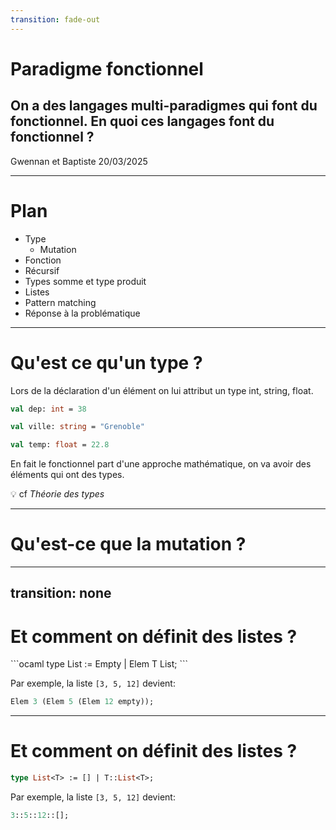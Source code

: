 ```yaml
---
transition: fade-out
---
```


# Paradigme fonctionnel
## On a des langages multi-paradigmes qui font du fonctionnel. En quoi ces langages font du fonctionnel ?

Gwennan et Baptiste 20/03/2025

---

# Plan

- Type
  - Mutation
- Fonction
- Récursif
- Types somme et type produit
- Listes
- Pattern matching
- Réponse à la problématique


---

# Qu'est ce qu'un type ?

Lors de la déclaration d'un élément on lui attribut un type int, string, float.

```ocaml
val dep: int = 38
```

```ocaml
val ville: string = "Grenoble"
```

```ocaml
val temp: float = 22.8
```

En fait le fonctionnel part d'une approche mathématique, on va avoir des éléments qui ont des types.

💡 cf _Théorie des types_

---

# Qu'est-ce que la mutation ?

---
transition: none
---

# Et comment on définit des listes ?

<div v-click>
```ocaml
type List<T> := Empty | Elem T List<T>;
```
</div>

<div v-click>

Par exemple, la liste `[3, 5, 12]` devient:

```ocaml
Elem 3 (Elem 5 (Elem 12 empty));
```
</div>

---


# Et comment on définit des listes ?

```ocaml
type List<T> := [] | T::List<T>;
```

Par exemple, la liste `[3, 5, 12]` devient:

```ocaml
3::5::12::[];
```
